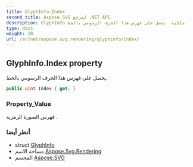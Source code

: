 ```yaml
---
title: GlyphInfo.Index
second_title: Aspose.SVG لمرجع .NET API
description: GlyphInfo ملكية. يحصل على فهرس هذا الحرف الرسومي بالخط.
type: docs
weight: 10
url: /ar/net/aspose.svg.rendering/glyphinfo/index/
---
```

## GlyphInfo.Index property

يحصل على فهرس هذا الحرف الرسومي بالخط.

```csharp
public uint Index { get; }
```

### Property_Value

فهرس الصورة الرمزية .

### أنظر أيضا

* struct [GlyphInfo](../)
* مساحة الاسم [Aspose.Svg.Rendering](../../glyphinfo/)
* المجسم [Aspose.SVG](../../../)


